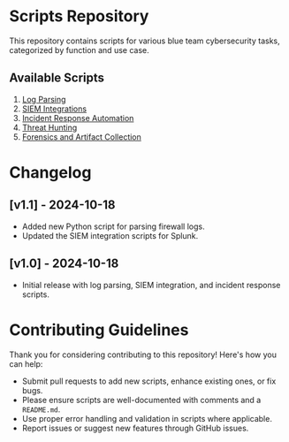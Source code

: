 # Scripts Repository

This repository contains scripts for various blue team cybersecurity tasks, categorized by function and use case.

## Available Scripts

1. [Log Parsing](./Log-Parsing/README.md)
2. [SIEM Integrations](./SIEM-Integrations/README.md)
3. [Incident Response Automation](./Incident-Response-Automation/README.md)
4. [Threat Hunting](./Threat-Hunting/README.md)
5. [Forensics and Artifact Collection](./Forensics-and-Artifact-Collection.md)

# Changelog

## [v1.1] - 2024-10-18
- Added new Python script for parsing firewall logs.
- Updated the SIEM integration scripts for Splunk.

## [v1.0] - 2024-10-18
- Initial release with log parsing, SIEM integration, and incident response scripts.


# Contributing Guidelines

Thank you for considering contributing to this repository! Here's how you can help:
- Submit pull requests to add new scripts, enhance existing ones, or fix bugs.
- Please ensure scripts are well-documented with comments and a `README.md`.
- Use proper error handling and validation in scripts where applicable.
- Report issues or suggest new features through GitHub issues.
